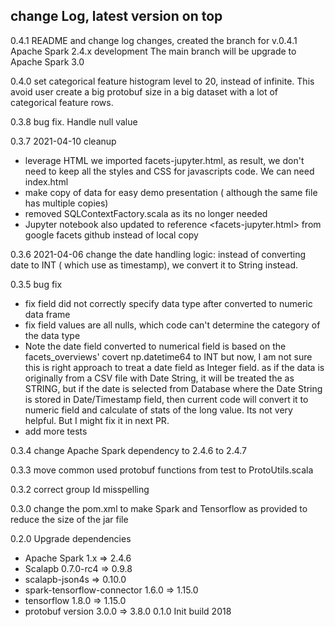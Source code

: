 ## change Log, latest version on top
0.4.1  README and change log changes, created the branch for v.0.4.1 Apache Spark 2.4.x development
       The main branch will be upgrade to Apache Spark 3.0 

0.4.0  set categorical feature histogram level to 20, instead of infinite. 
       This avoid user create a big protobuf size in a big dataset with a lot of categorical feature rows.   

0.3.8  bug fix. Handle null value


0.3.7  2021-04-10 cleanup
  * leverage HTML <link rel="import">  we imported facets-jupyter.html, as result, we don't need to keep 
    all the styles and CSS for javascripts code. We can need index.html 
  * make copy of data for easy demo presentation ( although the same file has multiple copies)
  * removed SQLContextFactory.scala as its no longer needed
  * Jupyter notebook also updated to reference <facets-jupyter.html> from google facets github instead of local copy

0.3.6  2021-04-06 change the date handling logic: instead of converting date to INT ( which use as timestamp), we convert 
      it to String instead. 

0.3.5 bug fix
  * fix field did not correctly specify data type after converted to numeric data frame
  * fix field values are all nulls, which code can't determine the category of the data type 
  * Note the date field converted to numerical field is based on the facets_overviews' covert np.datetime64 to INT 
    but now, I am not sure this is right approach to treat a date field as Integer field.
    as if the data is originally from a CSV file with Date String, it will be treated the as STRING, 
    but if the date is selected from Database where the Date String is stored in Date/Timestamp field, then current code 
    will convert it to numeric field and calculate of stats of the long value. Its not very helpful.  But I might fix it in next PR. 
  * add more tests
  
0.3.4 change Apache Spark dependency to 2.4.6 to 2.4.7 

0.3.3 move common used protobuf functions from test to ProtoUtils.scala

0.3.2 correct group Id misspelling

0.3.0 change the pom.xml to make Spark and Tensorflow as provided to reduce the size 
   of the jar file 

0.2.0 Upgrade dependencies
   * Apache Spark 1.x =>  2.4.6
   * Scalapb 0.7.0-rc4 => 0.9.8 
   * scalapb-json4s => 0.10.0 
   * spark-tensorflow-connector 1.6.0 => 1.15.0
   * tensorflow 1.8.0 => 1.15.0 
   * protobuf version 3.0.0 => 3.8.0
0.1.0 Init build 2018
     
      
     
  